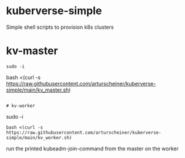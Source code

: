 # kuberverse-simple
Simple shell scripts to provision k8s clusters

# kv-master
```
sudo -i
```
bash <(curl -s https://raw.githubusercontent.com/arturscheiner/kuberverse-simple/main/kv_master.sh)
```

# kv-worker
```
sudo -i
```
bash <(curl -s https://raw.githubusercontent.com/arturscheiner/kuberverse-simple/main/kv_worker.sh)
```

run the printed kubeadm-join-command from the master on the worker
